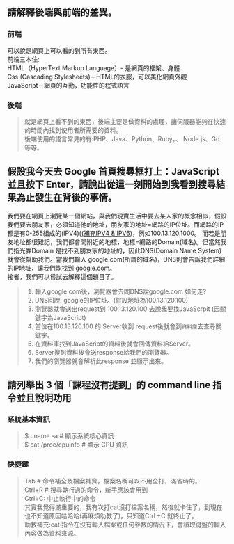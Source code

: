 ## 請解釋後端與前端的差異。
### 前端
可以說是網頁上可以看的到所有東西。<br>
前端三本住:<br>
HTML（HyperText Markup Language）- 是網頁的框架、身體 <br>
Css (Cascading Stylesheets)－HTML的衣服，可以美化網頁外觀<br>
JavaScript－網頁的互動，功能性的程式語言<br>
### 後端
>就是網頁上看不到的東西，後端主要是做資料的處理，讓伺服器能夠在快速的時間內找到使用者所需要的資料。<br>
後端使用的語言常見的有:PHP、Java、Python、Ruby，、 Node.js、Go 等等。


## 假設我今天去 Google 首頁搜尋框打上：JavaScript 並且按下 Enter，請說出從這一刻開始到我看到搜尋結果為止發生在背後的事情。
我們要在網頁上瀏覽某一個網站，與我們現實生活中要去某人家的概念相似，假設我們要去朋友家，必須知道他的地址，朋友家的地址=網路的IP位址。而網路的IP都是有0-255組成的(IPV4)([(補充IPV4 & IPV6)](https://www.ibm.com/docs/zh-tw/i/7.1?topic=6-comparison-ipv4-ipv6)，例如100.13.120.1000。 而若是朋友地址都很難記，我們都會問附近的地標，地標=網路的Domain(域名)。但當然我們指光靠Domain 是找不到朋友家的地址的，因此DNS(Domain Name System) 就會從幫助我們。當我們輸入 google.com(所謂的域名)，DNS則會告訴我們詳細的IP地址，讓我們能找到 google.com。<br>
接者，我們可以嘗試去解釋這個題目了。<br>
>1. 輸入google.com後，瀏覽器會去問DNS說google.com 如何走?<br>
>2. DNS回說: google的IP位址。(假設地址為100.13.120.100)<br>
>3. 瀏覽器就會送出request到 100.13.120.100 去說我要找JavaScrpit (因關鍵字為JavaScript)<br>
>4. 當位在100.13.120.100 的 Server收到 request後就會到`資料庫`去查尋關鍵字。<br>
>5. 在資料庫找到JavaScript的資料後就會回傳資料給Server。 <br>
>6. Server搜到資料後會送response給我們的瀏覽器。
>7. 我們的瀏覽器就會解析此response 並顯示出來。


## 請列舉出 3 個「課程沒有提到」的 command line 指令並且說明功用
### 系統基本資訊
>$ uname -a          # 顯示系統核心資訊 <br>
$ cat /proc/cpuinfo # 顯示 CPU 資訊<br>
### 快捷鍵
>Tab           # 命令補全及檔案補齊，檔案名稱可以不用全打，滿省時的。<br>
Ctrl+R        # 搜尋執行過的命令，新手應該會用到<br>
Ctrl+C: 中止執行中的命令<br>
其實我覺得滿重要的，我有次打cat沒打檔案名稱，然後就卡住了，到現在也不知道原因哈哈哈(再麻煩助教了)，只知道Ctrl +C 就終止了。<br>
助教補充:cat 指令在沒有輸入檔案或任何參數的情況下，會讀取鍵盤的輸入內容做為資料來源。
